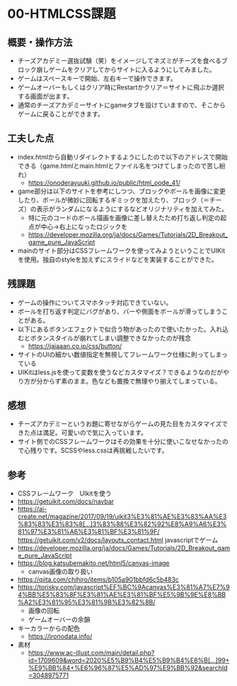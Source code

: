 # 00-HTMLCSS課題
## 概要・操作方法
 - チーズアカデミー選抜試験（笑）をイメージしてネズミがチーズを食べるブロック崩しゲームをクリアしてからサイトに入るようにしてみました。
 - ゲームはスペースキーで開始、左右キーで操作できます。
 - ゲームオーバーもしくはクリア時にRestartかクリア＝サイトに飛ぶか選択する画面が出ます。
 - 通常のチーズアカデミーサイトにgameタブを設けていますので、そこからゲームに戻ることができます。
## 工夫した点
 - index.htmlから自動リダイレクトするようにしたので以下のアドレスで開始できる（game.htmlとmain.htmlとファイル名をつけてしまったので苦し紛れ）
   - https://onoderayuuki.github.io/public/html_oode_41/
 - game部分は以下のサイトを参考にしつつ、ブロックやボールを画像に変更したり、ボールが微妙に回転するギミックを加えたり、ブロック（＝チーズ）の表示がランダムになるようにするなどオリジナリティを加えてみた。
   - 特に元のコードのボール描画を画像に差し替えたため打ち返し判定の起点が中心→右上になったロジックを
   - https://developer.mozilla.org/ja/docs/Games/Tutorials/2D_Breakout_game_pure_JavaScript
 - mainのサイト部分はCSSフレームワークを使ってみようということでUIKitを使用。独自のstyleを加えずにスライドなどを実装することができた。
## 残課題
 - ゲームの操作についてスマホタッチ対応できていない。
 - ボールを打ち返す判定にバグがあり、バーや側面をボールが滑ってしまうことがある。
 - 以下にあるボタンエフェクトで似合う物があったので使いたかった。入れ込むとボタンスタイルが崩れてしまい調整できなかったのが残念
    - https://jajaaan.co.jp/css/button/
 - サイトのUIの細かい数値指定を無視してフレームワーク仕様に則ってしまっている
 -  UIKitはless.jsを使って変数を使うなどカスタマイズ？できるようなのだがやり方が分からず素のまま。色なども置換で無理やり揃えてしまっている。
## 感想
  -  チーズアカデミーというお題に寄せながらゲームの見た目をカスタマイズできた点は満足。可愛いので気に入っています。
  - サイト側でのCSSフレームワークはその効果を十分に使いこなせなかったので心残りです。SCSSやless.cssは再挑戦したいです。
## 参考
- CSSフレームワーク　UIkitを使う
 - https://getuikit.com/docs/navbar
 - https://ai-create.net/magazine/2017/09/19/uikit3%E3%81%AE%E3%83%AA%E3%83%83%E3%83%8[…]3%83%88%E3%82%92%E8%A9%A6%E3%81%97%E3%81%A6%E3%81%BF%E3%81%9F/
https://getuikit.com/v2/docs/layouts_contact.html
javascriptでゲーム
- https://developer.mozilla.org/ja/docs/Games/Tutorials/2D_Breakout_game_pure_JavaScript
- https://blog.katsubemakito.net/html5/canvas-image
  - canvas画像の取り扱い
- https://qiita.com/chihiro/items/b105a901bbfd6c5b483c
- https://torisky.com/javascript%EF%BC%9Acanvas%E3%81%A7%E7%94%BB%E5%83%8F%E3%81%AE%E3%81%BF%E5%9B%9E%E8%BB%A2%E3%81%95%E3%81%9B%E3%82%8B/ 
  - 画像の回転
  - ゲームオーバーの余韻
- キーカラーからの配色
   - https://ironodata.info/
- 素材
    - https://www.ac-illust.com/main/detail.php?id=1709609&word=2020%E5%B9%B4%E5%B9%B4%E8%B[…]99+%E9%BB%84+%E6%96%87%E5%AD%97%E9%BB%92&searchId=3048975771